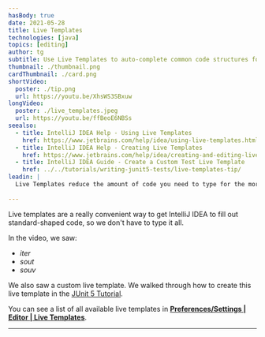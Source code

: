 ```yaml
---
hasBody: true
date: 2021-05-28
title: Live Templates
technologies: [java]
topics: [editing]
author: tg
subtitle: Use Live Templates to auto-complete common code structures for you
thumbnail: ./thumbnail.png
cardThumbnail: ./card.png
shortVideo:
  poster: ./tip.png
  url: https://youtu.be/XhsWS3SBxuw
longVideo:
  poster: ./live_templates.jpeg
  url: https://youtu.be/ffBeoE6NBSs
seealso:
  - title: IntelliJ IDEA Help - Using Live Templates
    href: https://www.jetbrains.com/help/idea/using-live-templates.html
  - title: IntelliJ IDEA Help - Creating Live Templates
    href: https://www.jetbrains.com/help/idea/creating-and-editing-live-templates.html
  - title: IntelliJ IDEA Guide - Create a Custom Test Live Template
    href: ../../tutorials/writing-junit5-tests/live-templates-tip/
leadin: |
  Live Templates reduce the amount of code you need to type for the more common code constructs. You can use _psvm_ or _main_ to create the main Java method, for example. There are lots of live templates including _fori_ for a for i loop and _nn_ for not null, plus many more.
  
---
```

Live templates are a really convenient way to get IntelliJ IDEA to fill out standard-shaped code, so we don't have to type it all.

In the video, we saw:
 - _iter_
 - _sout_
 - _souv_

We also saw a custom live template. We walked through how to create this live template in the [JUnit 5 Tutorial](../../tutorials/writing-junit5-tests/live-templates-tip/).

You can see a list of all available live templates in **[Preferences/Settings | Editor | Live Templates](https://www.jetbrains.com/help/idea/settings-live-templates.html)**.

---